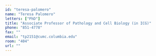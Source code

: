 ```yaml
---
id: "teresa-palomero"
name: "Teresa Palomero"
letters: ["PhD"]
title: "Associate Professor of Pathology and Cell Biology (in ICG)"
phone: "851-4778"
fax: ""
email: "tp2151@cumc.columbia.edu"
room: "404"
url: ""
---
```

